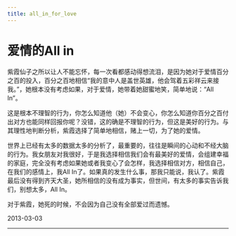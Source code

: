 ```yaml
---
title: all_in_for_love
---
```


<head>
<link rel='stylesheet' href='/style/github2.css'/>
</head>

爱情的All in
===========

紫霞仙子之所以让人不能忘怀，每一次看都感动得想流泪，是因为她对于爱情百分之百的投入，百分之百地相信“我的意中人是盖世英雄，他会驾着五彩祥云来接我。”，她根本没有考虑如果，对于爱情，她带着她甜蜜地笑，简单地说：“All In”。

这是根本不理智的行为，你怎么知道他（她）不会变心，你怎么知道你百分之百付出对方也能同样回报你呢？没错，这的确是不理智的行为，但这是美好的行为。与其理性地判断分析，紫霞选择了简单地相信，赌上一切，为了她的爱情。

世界上已经有太多的数据太多的分析了，最重要的，往往是瞬间的心动和不经大脑的行为。我女朋友对我很好，于是我选择相信我们会有最美好的爱情，会组建幸福的家庭，完全没有考虑如果她或者我变心了会怎样，我选择相信对方，相信自己，在我们的感情上，我All In了。如果真的发生什么事，那我只能说，我认了。紫霞最后没有得到齐天大圣，她所相信的没有成为事实，但世间，有太多的事实告诉我们，别想太多，All In。

对于紫霞，她死的时候，不会因为自己没有全部爱过而遗憾。

2013-03-03

----

<div id="disqus_thread"></div>
<script type="text/javascript">
/* * * CONFIGURATION VARIABLES: EDIT BEFORE PASTING INTO YOUR WEBPAGE * * */
    var disqus_shortname = 'gaopenghigh'; // required: replace example with your forum shortname

    /* * * DON'T EDIT BELOW THIS LINE * * */
    (function() {
        var dsq = document.createElement('script'); dsq.type = 'text/javascript'; dsq.async = true;
        dsq.src = '//' + disqus_shortname + '.disqus.com/embed.js';
        (document.getElementsByTagName('head')[0] || document.getElementsByTagName('body')[0]).appendChild(dsq);
    })();
</script>
<script>
  (function(i,s,o,g,r,a,m){i['GoogleAnalyticsObject']=r;i[r]=i[r]||function(){
  (i[r].q=i[r].q||[]).push(arguments)},i[r].l=1*new Date();a=s.createElement(o),
  m=s.getElementsByTagName(o)[0];a.async=1;a.src=g;m.parentNode.insertBefore(a,m)
  })(window,document,'script','//www.google-analytics.com/analytics.js','ga');

  ga('create', 'UA-40539766-1', 'github.com');
  ga('send', 'pageview');

</script>